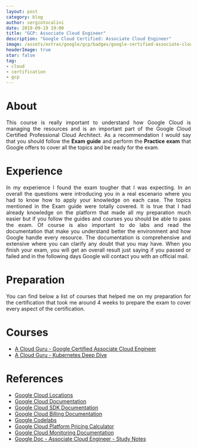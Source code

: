 ```yaml
---
layout: post
category: blog
author: sergiotocalini
date: 2019-09-19 19:00
title: "GCP: Associate Cloud Engineer"
description: "Google Cloud Certified: Associate Cloud Engineer"
image: /assets/extras/google/gcp/badges/google-certified-associate-cloud-engineer.png
headerImage: true
star: false
tag:
- cloud
- certification
- gcp
---
```


# About
<p style="text-align: justify">
This course is really important to understand how Google Cloud is managing the
resources and is an important part of the Google Cloud Certified Professional
Cloud Architect. As a recommendation I would say that you should follow the
<strong>Exam guide</strong> and perform the <strong>Practice exam</strong>
that Google offers to cover all the topics and be ready for the exam.
</p>

# Experience
<p style="text-align: justify">
In my experience I found the exam tougher that I was expecting. In an overall
the questions were introducing you in a real escenario where you had to know how
to apply your knowledge on each case. The topics mentioned in the Exam guide were
totally covered. It is true that I had already knowledge on the platform that made
all my preparation much easier but if you follow the guides and courses you should
be able to pass the exam.
Of course is also important to do labs and read the documentation that make you
understand better the environment and how Google handle every resource.
The documentation is comprehensive and extensive where you can clarify any doubt
that you may have.
When you finish your exam, you will get an overall result just saying if you passed
or failed and in the following days Google will contact you with an official mail.
</p>

# Preparation
<p style="text-align: justify">
You can find below a list of courses that helped me on my preparation for the
certification that took me around 4 weeks to prepare the exam to cover every
aspect of the certification.
</p>

# Courses
- [A Cloud Guru - Google Certified Associate Cloud Engineer](https://acloud.guru/learn/gcp-certified-associate-cloud-engineer)
- [A Cloud Guru - Kubernetes Deep Dive](https://acloud.guru/learn/kubernetes-deep-dive)


# References
- [Google Cloud Locations](https://cloud.google.com/about/locations/)
- [Google Cloud Documentation](https://cloud.google.com/docs/)
- [Google Cloud SDK Documentation](https://cloud.google.com/sdk/docs/)
- [Google Cloud Billing Documentation](https://cloud.google.com/billing/docs/)
- [Google Codelabs](https://codelabs.developers.google.com/?cat=Cloud)
- [Google Cloud Platform Pricing Calculator](https://cloud.google.com/products/calculator/)
- [Google Cloud Monitoring Documentation](https://cloud.google.com/monitoring/docs/)
- [Google Doc - Associate Cloud Engineer - Study Notes](https://docs.google.com/document/d/1u6pXBiGMYj7ZLBN21x6jap11rG6gWk7n210hNnUzrkI)
